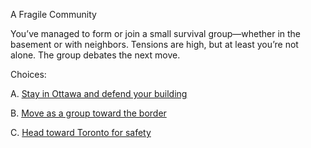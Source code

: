 A Fragile Community

You’ve managed to form or join a small survival group—whether in the basement or with neighbors. Tensions are high, but at least you’re not alone. The group debates the next move.

Choices:

A. [Stay in Ottawa and defend your building]()

B. [Move as a group toward the border]()

C. [Head toward Toronto for safety]()